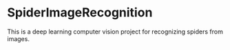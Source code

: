 # SpiderImageRecognition
This is a deep learning computer vision project for recognizing spiders from images.
